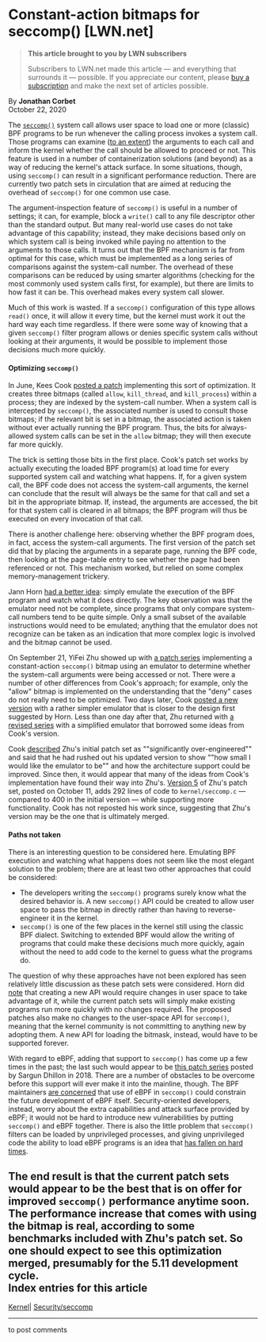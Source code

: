 # Constant-action bitmaps for seccomp() [LWN.net]

> **This article brought to you by LWN subscribers**
> 
> Subscribers to LWN.net made this article — and everything that surrounds it — possible. If you appreciate our content, please [buy a subscription](/Promo/nst-nag3/subscribe) and make the next set of articles possible. 

By **Jonathan Corbet**  
October 22, 2020 

The [`seccomp()`](https://man7.org/linux/man-pages/man2/seccomp.2.html) system call allows user space to load one or more (classic) BPF programs to be run whenever the calling process invokes a system call. Those programs can examine ([to an extent](/Articles/799557/)) the arguments to each call and inform the kernel whether the call should be allowed to proceed or not. This feature is used in a number of containerization solutions (and beyond) as a way of reducing the kernel's attack surface. In some situations, though, using `seccomp()` can result in a significant performance reduction. There are currently two patch sets in circulation that are aimed at reducing the overhead of `seccomp()` for one common use case. 

The argument-inspection feature of `seccomp()` is useful in a number of settings; it can, for example, block a `write()` call to any file descriptor other than the standard output. But many real-world use cases do not take advantage of this capability; instead, they make decisions based only on which system call is being invoked while paying no attention to the arguments to those calls. It turns out that the BPF mechanism is far from optimal for this case, which must be implemented as a long series of comparisons against the system-call number. The overhead of these comparisons can be reduced by using smarter algorithms (checking for the most commonly used system calls first, for example), but there are limits to how fast it can be. This overhead makes every system call slower. 

Much of this work is wasted. If a `seccomp()` configuration of this type allows `read()` once, it will allow it every time, but the kernel must work it out the hard way each time regardless. If there were some way of knowing that a given `seccomp()` filter program allows or denies specific system calls without looking at their arguments, it would be possible to implement those decisions much more quickly. 

#### Optimizing `seccomp()`

In June, Kees Cook [posted a patch](/ml/linux-kernel/20200616074934.1600036-1-keescook@chromium.org/) implementing this sort of optimization. It creates three bitmaps (called `allow`, `kill_thread`, and `kill_process`) within a process; they are indexed by the system-call number. When a system call is intercepted by `seccomp()`, the associated number is used to consult those bitmaps; if the relevant bit is set in a bitmap, the associated action is taken without ever actually running the BPF program. Thus, the bits for always-allowed system calls can be set in the `allow` bitmap; they will then execute far more quickly. 

The trick is setting those bits in the first place. Cook's patch set works by actually executing the loaded BPF program(s) at load time for every supported system call and watching what happens. If, for a given system call, the BPF code does not access the system-call arguments, the kernel can conclude that the result will always be the same for that call and set a bit in the appropriate bitmap. If, instead, the arguments are accessed, the bit for that system call is cleared in all bitmaps; the BPF program will thus be executed on every invocation of that call. 

There is another challenge here: observing whether the BPF program does, in fact, access the system-call arguments. The first version of the patch set did that by placing the arguments in a separate page, running the BPF code, then looking at the page-table entry to see whether the page had been referenced or not. This mechanism worked, but relied on some complex memory-management trickery. 

Jann Horn [had a better idea](/ml/linux-kernel/CAG48ez1p=dR_2ikKq=xVxkoGg0fYpTBpkhJSv1w-6BG=76PAvw@mail.gmail.com/): simply emulate the execution of the BPF program and watch what it does directly. The key observation was that the emulator need not be complete, since programs that only compare system-call numbers tend to be quite simple. Only a small subset of the available instructions would need to be emulated; anything that the emulator does not recognize can be taken as an indication that more complex logic is involved and the bitmap cannot be used. 

On September 21, YiFei Zhu showed up with [a patch series](/ml/bpf/cover.1600661418.git.yifeifz2@illinois.edu/) implementing a constant-action `seccomp()` bitmap using an emulator to determine whether the system-call arguments were being accessed or not. There were a number of other differences from Cook's approach; for example, only the "allow" bitmap is implemented on the understanding that the "deny" cases do not really need to be optimized. Two days later, Cook [posted a new version](/ml/linux-kernel/20200923232923.3142503-1-keescook@chromium.org/) with a rather simpler emulator that is closer to the design first suggested by Horn. Less than one day after that, Zhu returned with [a revised series](/ml/linux-kernel/cover.1600946701.git.yifeifz2@illinois.edu/) with a simplified emulator that borrowed some ideas from Cook's version. 

Cook [described](/ml/linux-kernel/202009241253.7D238A4@keescook/) Zhu's initial patch set as ""significantly over-engineered"" and said that he had rushed out his updated version to show ""how small I would like the emulator to be"" and how the architecture support could be improved. Since then, it would appear that many of the ideas from Cook's implementation have found their way into Zhu's. [Version 5](/ml/linux-kernel/cover.1602431034.git.yifeifz2@illinois.edu/) of Zhu's patch set, posted on October 11, adds 292 lines of code to `kernel/seccomp.c` — compared to 400 in the initial version — while supporting more functionality. Cook has not reposted his work since, suggesting that Zhu's version may be the one that is ultimately merged. 

#### Paths not taken

There is an interesting question to be considered here. Emulating BPF execution and watching what happens does not seem like the most elegant solution to the problem; there are at least two other approaches that could be considered: 

  * The developers writing the `seccomp()` programs surely know what the desired behavior is. A new `seccomp()` API could be created to allow user space to pass the bitmap in directly rather than having to reverse-engineer it in the kernel. 
  * `seccomp()` is one of the few places in the kernel still using the classic BPF dialect. Switching to extended BPF would allow the writing of programs that could make these decisions much more quickly, again without the need to add code to the kernel to guess what the programs do. 



The question of why these approaches have not been explored has seen relatively little discussion as these patch sets were considered. Horn did [note](/ml/linux-kernel/CAG48ez3Z5Cxxc47x8gZiy9xgEVPL5gH-g0HNPNqndkAnJCbwKw@mail.gmail.com/) that creating a new API would require changes in user space to take advantage of it, while the current patch sets will simply make existing programs run more quickly with no changes required. The proposed patches also make no changes to the user-space API for `seccomp()`, meaning that the kernel community is not committing to anything new by adopting them. A new API for loading the bitmask, instead, would have to be supported forever. 

With regard to eBPF, adding that support to `seccomp()` has come up a few times in the past; the last such would appear to be [this patch series](https://lore.kernel.org/netdev/20180226072651.GA27045@ircssh-2.c.rugged-nimbus-611.internal/) posted by Sargun Dhillon in 2018. There are a number of obstacles to be overcome before this support will ever make it into the mainline, though. The BPF maintainers [are concerned](https://lore.kernel.org/netdev/20180226230418.46nczgkh5csakyu7@ast-mbp/) that use of eBPF in `seccomp()` could constrain the future development of eBPF itself. Security-oriented developers, instead, worry about the extra capabilities and attack surface provided by eBPF; it would not be hard to introduce new vulnerabilities by putting `seccomp()` and eBPF together. There is also the little problem that `seccomp()` filters can be loaded by unprivileged processes, and giving unprivileged code the ability to load eBPF programs is an idea that [has fallen on hard times](/Articles/796328/). 

The end result is that the current patch sets would appear to be the best that is on offer for improved `seccomp()` performance anytime soon. The performance increase that comes with using the bitmap is real, according to some benchmarks included with Zhu's patch set. So one should expect to see this optimization merged, presumably for the 5.11 development cycle.  
Index entries for this article  
---  
[Kernel](/Kernel/Index)| [Security/seccomp](/Kernel/Index#Security-seccomp)  
  


* * *

to post comments 
